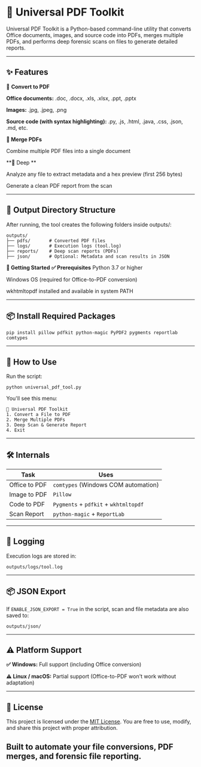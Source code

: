 # 🧰 Universal PDF Toolkit
Universal PDF Toolkit is a Python-based command-line utility that converts Office documents, images, and source code into PDFs, merges multiple PDFs, and performs deep forensic scans on files to generate detailed reports.

---

## ✨ Features
📄 **Convert to PDF**

**Office documents:** .doc, .docx, .xls, .xlsx, .ppt, .pptx

**Images:** .jpg, .jpeg, .png

**Source code (with syntax highlighting):** .py, .js, .html, .java, .css, .json, .md, etc.

**📑 Merge PDFs**

Combine multiple PDF files into a single document

**🧪 Deep **

Analyze any file to extract metadata and a hex preview (first 256 bytes)

Generate a clean PDF report from the scan

---

## 📂 Output Directory Structure
After running, the tool creates the following folders inside outputs/:

```
outputs/
├── pdfs/       # Converted PDF files
├── logs/       # Execution logs (tool.log)
├── reports/    # Deep scan reports (PDFs)
├── json/       # Optional: Metadata and scan results in JSON
```

**🚀 Getting Started**
**✅ Prerequisites**
Python 3.7 or higher

Windows OS (required for Office-to-PDF conversion)

wkhtmltopdf installed and available in system PATH

---

## 📦 Install Required Packages
```
pip install pillow pdfkit python-magic PyPDF2 pygments reportlab comtypes
```

---

## 🧭 How to Use
Run the script:

```
python universal_pdf_tool.py
```
You'll see this menu:
```
📌 Universal PDF Toolkit
1. Convert a File to PDF
2. Merge Multiple PDFs
3. Deep Scan & Generate Report
4. Exit
```
---

## 🛠 Internals

| **Task**      | **Uses**                              |
| ------------- | ------------------------------------- |
| Office to PDF | `comtypes` (Windows COM automation)   |
| Image to PDF  | `Pillow`                              |
| Code to PDF   | `Pygments` + `pdfkit` + `wkhtmltopdf` |
| Scan Report   | `python-magic` + `ReportLab`          |

---

## 📝 Logging
Execution logs are stored in:
```
outputs/logs/tool.log
```

---

## 📦 JSON Export
If ```ENABLE_JSON_EXPORT = True``` in the script, scan and file metadata are also saved to:
```
outputs/json/
```

---

## ⚠️ Platform Support
**✅ Windows:** Full support (including Office conversion)

**⚠️ Linux / macOS:** Partial support (Office-to-PDF won't work without adaptation)

---

## 📃 License
This project is licensed under the [MIT License](LICENSE). You are free to use, modify, and share this project with proper attribution.

Built to automate your file conversions, PDF merges, and forensic file reporting.
---
